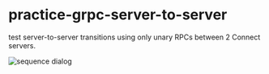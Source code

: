 # practice-grpc-server-to-server

test server-to-server transitions using only unary RPCs between 2 Connect servers.

![sequence dialog](http://www.plantuml.com/plantuml/proxy?src=https://gist.githubusercontent.com/kusa-mochi/8b0901ba27fe2097a00b764e2ec391a7/raw/7611980f4dce03d8569b8e1487e2511565e3d07a/server_to_server_connect.puml)
<!-- ```plantuml
@startuml

actor You as you
box ServerA
    participant "main-A Go routine" as main_a
    participant "server A Go routine" as server_a
    participant "RPC handler A Go routine" as handler_a
end box
box ServerB
    participant "main-B Go routine" as main_b
    participant "server B Go routine" as server_b
    participant "RPC handler B Go routine" as handler_b
end box

== Start servers ==
you ->> main_a ** : start
activate main_a
main_a -> server_a **
activate server_a
server_a -> server_a : start server
main_a -> main_a : listen keyboard input

you ->> main_b ** : start
activate main_b
main_b -> server_b **
activate server_b
server_b -> server_b : start server
main_b -> main_b : listen keyboard input

== Server A to Server B ==
you ->> main_a : keyboard input
main_a -> server_b : call unary RPC with data.
server_b -> handler_b **
activate handler_b
handler_b -> handler_b : print "Unary RPC B is called."
handler_b -> handler_b : print data.
return
destroy handler_b

== Server B to Server A ==
you ->> main_b : keyboard input
main_b -> server_a : call unary RPC with data.
server_a -> handler_a **
activate handler_a
handler_a -> handler_a : print "Unary RPC A is called."
handler_a -> handler_a : print data.
return
destroy handler_a

@enduml
``` -->
